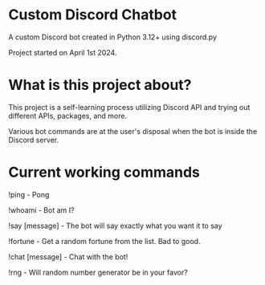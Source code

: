 # Custom Discord Chatbot
 A custom Discord bot created in Python 3.12+ using discord.py 
 
 Project started on April 1st 2024.

# What is this project about?
 This project is a self-learning process utilizing Discord API and trying out different
 APIs, packages, and more.
 
 Various bot commands are at the user's disposal when the bot is inside the Discord
 server.
 
# Current working commands
 !ping - Pong

 !whoami - Bot am I?

 !say [message] - The bot will say exactly what you want it to say

 !fortune - Get a random fortune from the list. Bad to good.
 
 !chat [message] - Chat with the bot!
 
 !rng - Will random number generator be in your favor?